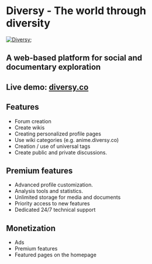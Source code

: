 # Diversy - The world through diversity

[![Diversy](https://i.imgur.com/Dm9RSIw.png)](https://diversy.co);

## A web-based platform for social and documentary exploration

## Live demo: [diversy.co](https://diversy.co)

## Features

-   Forum creation
-   Create wikis
-   Creating personalized profile pages
-   Use wiki categories (e.g. anime.diversy.co)
-   Creation / use of universal tags
-   Create public and private discussions.

## Premium features

-   Advanced profile customization.
-   Analysis tools and statistics.
-   Unlimited storage for media and documents
-   Priority access to new features
-   Dedicated 24/7 technical support

## Monetization

-   Ads
-   Premium features
-   Featured pages on the homepage
